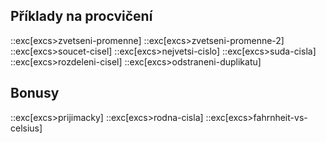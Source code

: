 ## Příklady na procvičení
::exc[excs>zvetseni-promenne]
::exc[excs>zvetseni-promenne-2]
::exc[excs>soucet-cisel]
::exc[excs>nejvetsi-cislo]
::exc[excs>suda-cisla]
::exc[excs>rozdeleni-cisel]
::exc[excs>odstraneni-duplikatu]

## Bonusy
::exc[excs>prijimacky]
::exc[excs>rodna-cisla]
::exc[excs>fahrnheit-vs-celsius]
